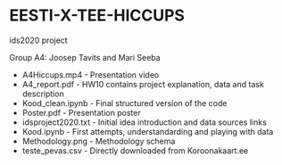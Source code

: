 # EESTI-X-TEE-HICCUPS
ids2020 project

Group A4: Joosep Tavits and Mari Seeba

* A4Hiccups.mp4 - Presentation video
* A4_report.pdf - HW10 contains project explanation, data and task description
* Kood_clean.ipynb - Final structured version of the code
* Poster.pdf - Presentation poster
* idsproject2020.txt - Initial idea introduction and data sources links
* Kood.ipynb - First attempts, understandarding and playing with data
* Methodology.png - Methodology schema
* teste_pevas.csv - Directly downloaded from Koroonakaart.ee
